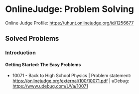 # OnlineJudge: Problem Solving

Online Judge Profile: https://uhunt.onlinejudge.org/id/1256677
## Solved Problems

### Introduction

#### Getting Started: The Easy Problems

* 10071 - Back to High School Physics | Problem statement: https://onlinejudge.org/external/100/10071.pdf | uDebug: https://www.udebug.com/UVa/10071